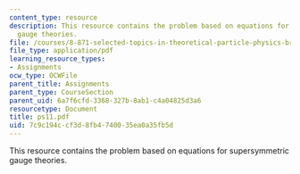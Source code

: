 ```yaml
---
content_type: resource
description: This resource contains the problem based on equations for supersymmetric
  gauge theories.
file: /courses/8-871-selected-topics-in-theoretical-particle-physics-branes-and-gauge-theory-dynamics-fall-2004/7c9c194ccf3d8fb4740035ea0a35fb5d_ps11.pdf
file_type: application/pdf
learning_resource_types:
- Assignments
ocw_type: OCWFile
parent_title: Assignments
parent_type: CourseSection
parent_uid: 6a7f6cfd-3368-327b-8ab1-c4a04825d3a6
resourcetype: Document
title: ps11.pdf
uid: 7c9c194c-cf3d-8fb4-7400-35ea0a35fb5d
---
```

This resource contains the problem based on equations for supersymmetric gauge theories.